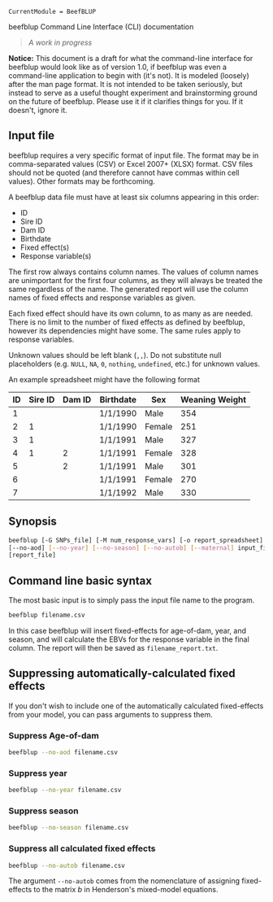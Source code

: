 ```@meta
CurrentModule = BeefBLUP
```
beefblup Command Line Interface (CLI) documentation

> _A work in progress_

**Notice:** This document is a draft for what the command-line interface for
beefblup would look like as of version 1.0, if beefblup was even a command-line
application to begin with (it's not). It is modeled (loosely) after the man page
format. It is not intended to be taken seriously, but instead to serve as a
useful thought experiment and brainstorming ground on the future of beefblup.
Please use it if it clarifies things for you. If it doesn't, ignore it.

## Input file

beefblup requires a very specific format of input file. The format may be in
comma-separated values (CSV) or Excel 2007+ (XLSX) format. CSV files should not
be quoted (and therefore cannot have commas within cell values). Other formats
may be forthcoming.

A beefblup data file must have at least six columns appearing in this order:

- ID
- Sire ID
- Dam ID
- Birthdate
- Fixed effect(s)
- Response variable(s)

The first row always contains column names. The values of column names are
unimportant for the first four columns, as they will always be treated the same
regardless of the name. The generated report will use the column names
of fixed effects and response variables as given.

Each fixed effect should have its own column, to as many as are needed. There is
no limit to the number of fixed effects as defined by beefblup, however its
dependencies might have some. The same rules apply to response variables.

Unknown values should be left blank (`,,`). Do not substitute null placeholders
(e.g. `NULL`, `NA`, `0`, `nothing`, `undefined`, etc.) for unknown values.

An example spreadsheet might have the following format

| ID  | Sire ID | Dam ID | Birthdate | Sex    | Weaning Weight |
| --- | ------- | ------ | --------- | ------ | -------------- |
| 1   |         |        | 1/1/1990  | Male   | 354            |
| 2   | 1       |        | 1/1/1990  | Female | 251            |
| 3   | 1       |        | 1/1/1991  | Male   | 327            |
| 4   | 1       | 2      | 1/1/1991  | Female | 328            |
| 5   |         | 2      | 1/1/1991  | Male   | 301            |
| 6   |         |        | 1/1/1991  | Female | 270            |
| 7   |         |        | 1/1/1992  | Male   | 330            |

## Synopsis

```bash
beefblup [-G SNPs_file] [-M num_response_vars] [-o report_spreadsheet]
[--no-aod] [--no-year] [--no-season] [--no-autob] [--maternal] input_file
[report_file]
```

## Command line basic syntax

The most basic input is to simply pass the input file name to the program.

```bash
beefblup filename.csv
```

In this case beefblup will insert fixed-effects for age-of-dam, year, and
season, and will calculate the EBVs for the response variable in the final
column. The report will then be saved as `filename_report.txt`.

## Suppressing automatically-calculated fixed effects

If you don't wish to include one of the automatically calculated fixed-effects
from your model, you can pass arguments to suppress them.

### Suppress Age-of-dam

```bash
beefblup --no-aod filename.csv
```

### Suppress year

```bash
beefblup --no-year filename.csv
```

### Suppress season

```bash
beefblup --no-season filename.csv
```

### Suppress all calculated fixed effects

```bash
beefblup --no-autob filename.csv
```

The argument `--no-autob` comes from the nomenclature of assigning fixed-effects
to the matrix _b_ in Henderson's mixed-model equations.
